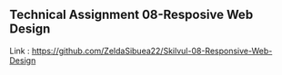 ## Technical Assignment 08-Resposive Web Design 

Link : https://github.com/ZeldaSibuea22/Skilvul-08-Responsive-Web-Design
